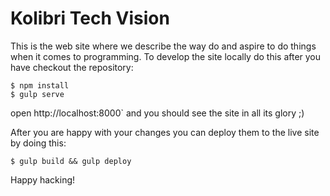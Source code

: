 # Kolibri Tech Vision

This is the web site where we describe the way do and aspire to do things when it comes to programming. To develop the site locally do this after you have checkout the repository:

```
$ npm install
$ gulp serve
```
open http://localhost:8000` and you should see the site in all its glory ;)

After you are happy with your changes you can deploy them to the live site by doing this:

```$ gulp build && gulp deploy```

Happy hacking!
